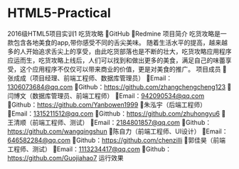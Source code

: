 # HTML5-Practical
2016级HTML5项目实训1
吃货攻略
GitHub
Redmine
项目简介
吃货攻略是一款包含各地美食的app,带你感受不同的舌尖美味。
随着生活水平的提高，越来越多的人开始追求舌尖上的享受，由此吃货部落也是不断的壮大，吃货攻略应用程序应运而生，吃货攻略上线后，人们可以找到和做出更多的美食，满足自己的味蕾享受，这个应用程序不仅仅可以带来商业的价值，更是对美食的推广。
项目成员
张成成（项目经理、前端工程师、数据库管理员）
Email：1306073684@qq.com
Github：https://github.com/zhangchengcheng123
闫博文（数据库管理员、前端工程师）
Email：942090534@qq.com
Github：https://github.com/Yanbowen1999
朱泓宇（后端工程师）
Email：1315211512@qq.com
Gitthub：https://github.com/zhuhongyu6
王清顺（前端工程师、测试）
Email：2184801857@qq.com
Github：https://github.com/wangqingshun
陈自力（前端工程师、UI设计）
Email：646582284@qq.com
Github：https://github.com/chenzilli
郭佳昊（前端工程师、测试）
Email：1113234417@qq.com
Github：https://github.com/Guojiahao7
运行效果
